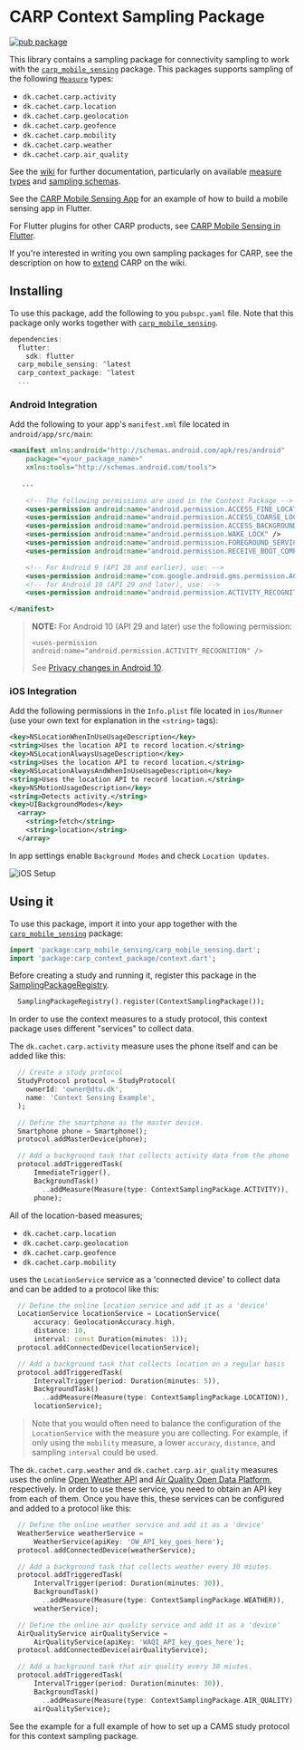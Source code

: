 # CARP Context Sampling Package

[![pub package](https://img.shields.io/pub/v/carp_context_package.svg)](https://pub.dartlang.org/packages/carp_context_package)

This library contains a sampling package for connectivity sampling to work with 
the [`carp_mobile_sensing`](https://pub.dartlang.org/packages/carp_mobile_sensing) package.
This packages supports sampling of the following [`Measure`](https://pub.dev/documentation/carp_core/latest/carp_core/Measure-class.html) types:

* `dk.cachet.carp.activity`
* `dk.cachet.carp.location`
* `dk.cachet.carp.geolocation`
* `dk.cachet.carp.geofence`
* `dk.cachet.carp.mobility`
* `dk.cachet.carp.weather`
* `dk.cachet.carp.air_quality`

See the [wiki]() for further documentation, particularly on available [measure types](https://github.com/cph-cachet/carp.sensing-flutter/wiki/A.-Measure-Types) and [sampling schemas](https://github.com/cph-cachet/carp.sensing-flutter/wiki/D.-Sampling-Schemas).

See the [CARP Mobile Sensing App](https://github.com/cph-cachet/carp.sensing-flutter/tree/master/apps/carp_mobile_sensing_app) for an example of how to build a mobile sensing app in Flutter.

For Flutter plugins for other CARP products, see [CARP Mobile Sensing in Flutter](https://github.com/cph-cachet/carp.sensing-flutter).

If you're interested in writing you own sampling packages for CARP, see the description on
how to [extend](https://github.com/cph-cachet/carp.sensing-flutter/wiki/4.-Extending-CARP-Mobile-Sensing) CARP on the wiki.

## Installing

To use this package, add the following to you `pubspc.yaml` file. Note that
this package only works together with [`carp_mobile_sensing`](https://pub.dev/packages/carp_mobile_sensing).

`````dart
dependencies:
  flutter:
    sdk: flutter
  carp_mobile_sensing: ^latest
  carp_context_package: ^latest
  ...
`````

### Android Integration

Add the following to your app's `manifest.xml` file located in `android/app/src/main`:

````xml
<manifest xmlns:android="http://schemas.android.com/apk/res/android"
    package="<your_package_name>"
    xmlns:tools="http://schemas.android.com/tools">

   ...
   
    <!-- The following permissions are used in the Context Package -->
    <uses-permission android:name="android.permission.ACCESS_FINE_LOCATION" />
    <uses-permission android:name="android.permission.ACCESS_COARSE_LOCATION" />
    <uses-permission android:name="android.permission.ACCESS_BACKGROUND_LOCATION" />
    <uses-permission android:name="android.permission.WAKE_LOCK" />
    <uses-permission android:name="android.permission.FOREGROUND_SERVICE" />
    <uses-permission android:name="android.permission.RECEIVE_BOOT_COMPLETED"/>

    <!-- For Android 9 (API 28 and earlier), use: -->
    <uses-permission android:name="com.google.android.gms.permission.ACTIVITY_RECOGNITION" />
    <!-- for Android 10 (API 29 and later), use: -->
    <uses-permission android:name="android.permission.ACTIVITY_RECOGNITION" />

</manifest>
````

> **NOTE:** For Android 10 (API 29 and later) use the following permission:
>
> `<uses-permission android:name="android.permission.ACTIVITY_RECOGNITION" />`
>
> See [Privacy changes in Android 10](https://developer.android.com/about/versions/10/privacy/changes#physical-activity-recognition).


### iOS Integration

Add the following permissions in the `Info.plist` file located in `ios/Runner` (use your own text for explanation in the `<string>` tags):

```xml
<key>NSLocationWhenInUseUsageDescription</key>
<string>Uses the location API to record location.</string>
<key>NSLocationAlwaysUsageDescription</key>
<string>Uses the location API to record location.</string>
<key>NSLocationAlwaysAndWhenInUseUsageDescription</key>
<string>Uses the location API to record location.</string>
<key>NSMotionUsageDescription</key>
<string>Detects activity.</string>
<key>UIBackgroundModes</key>
  <array>
    <string>fetch</string>
    <string>location</string>
  </array>
```

In app settings enable `Background Modes` and check `Location Updates`.

![iOS Setup](https://raw.githubusercontent.com/wiki/rekab-app/background_locator/images/background_location_update.png)

## Using it

To use this package, import it into your app together with the
[`carp_mobile_sensing`](https://pub.dartlang.org/packages/carp_mobile_sensing) package:

`````dart
import 'package:carp_mobile_sensing/carp_mobile_sensing.dart';
import 'package:carp_context_package/context.dart';
`````

Before creating a study and running it, register this package in the 
[SamplingPackageRegistry](https://pub.dev/documentation/carp_mobile_sensing/latest/runtime/SamplingPackageRegistry-class.html).

````dart
  SamplingPackageRegistry().register(ContextSamplingPackage());
````

In order to use the context measures to a study protocol, this context package uses different "services" to collect data. 

The `dk.cachet.carp.activity` measure uses the phone itself and can be added like this:

```dart
  // Create a study protocol
  StudyProtocol protocol = StudyProtocol(
    ownerId: 'owner@dtu.dk',
    name: 'Context Sensing Example',
  );

  // Define the smartphone as the master device.
  Smartphone phone = Smartphone();
  protocol.addMasterDevice(phone);

  // Add a background task that collects activity data from the phone
  protocol.addTriggeredTask(
      ImmediateTrigger(),
      BackgroundTask()
        ..addMeasure(Measure(type: ContextSamplingPackage.ACTIVITY)),
      phone);
```

All of the location-based measures;

* `dk.cachet.carp.location`
* `dk.cachet.carp.geolocation`
* `dk.cachet.carp.geofence`
* `dk.cachet.carp.mobility`

uses the `LocationService` service as a 'connected device' to collect data and can be added to a protocol like this:

```dart
  // Define the online location service and add it as a 'device'
  LocationService locationService = LocationService(
      accuracy: GeolocationAccuracy.high,
      distance: 10,
      interval: const Duration(minutes: 1));
  protocol.addConnectedDevice(locationService);

  // Add a background task that collects location on a regular basis
  protocol.addTriggeredTask(
      IntervalTrigger(period: Duration(minutes: 5)),
      BackgroundTask()
        ..addMeasure(Measure(type: ContextSamplingPackage.LOCATION)),
      locationService);
```

> Note that you would often need to balance the configuration of the `LocationService` with the measure you are collecting. For example, if only using the `mobility` measure, a lower `accuracy`, `distance`, and sampling `interval` could be used. 

The `dk.cachet.carp.weather` and `dk.cachet.carp.air_quality` measures uses the online [Open Weather API](https://openweathermap.org/api) and [Air Quality Open Data Platform](https://aqicn.org/data-platform/token/#/), respectively.
In order to use these service, you need to obtain an API key from each of them.
Once you have this, these services can be configured and added to a protocol like this:

```dart
  // Define the online weather service and add it as a 'device'
  WeatherService weatherService =
      WeatherService(apiKey: 'OW_API_key_goes_here');
  protocol.addConnectedDevice(weatherService);

  // Add a background task that collects weather every 30 miutes.
  protocol.addTriggeredTask(
      IntervalTrigger(period: Duration(minutes: 30)),
      BackgroundTask()
        ..addMeasure(Measure(type: ContextSamplingPackage.WEATHER)),
      weatherService);

  // Define the online air quality service and add it as a 'device'
  AirQualityService airQualityService =
      AirQualityService(apiKey: 'WAQI_API_key_goes_here');
  protocol.addConnectedDevice(airQualityService);

  // Add a background task that air quality every 30 miutes.
  protocol.addTriggeredTask(
      IntervalTrigger(period: Duration(minutes: 30)),
      BackgroundTask()
        ..addMeasure(Measure(type: ContextSamplingPackage.AIR_QUALITY)),
      airQualityService);
```

See the example for a full example of how to set up a CAMS study protocol for this context sampling package.


